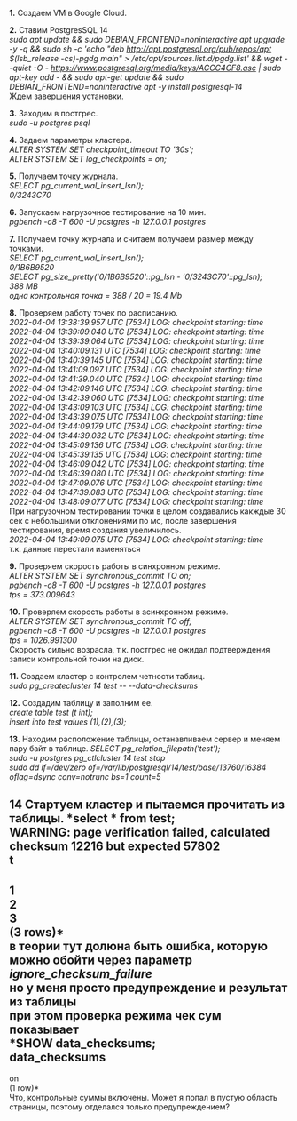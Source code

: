 **1.** Создаем VM в Google Cloud.

**2.** Ставим PostgresSQL 14  
*sudo apt update && sudo DEBIAN_FRONTEND=noninteractive apt upgrade -y -q && sudo sh -c 'echo "deb http://apt.postgresql.org/pub/repos/apt $(lsb_release -cs)-pgdg main" > /etc/apt/sources.list.d/pgdg.list' && wget --quiet -O - https://www.postgresql.org/media/keys/ACCC4CF8.asc | sudo apt-key add - && sudo apt-get update && sudo DEBIAN_FRONTEND=noninteractive apt -y install postgresql-14*  
Ждем завершения установки.

**3.** Заходим в постгрес.  
*sudo -u postgres psql*

**4.** Задаем параметры кластера.  
*ALTER SYSTEM SET checkpoint_timeout TO '30s';  
ALTER SYSTEM SET log_checkpoints = on;*

**5.** Получаем точку журнала.  
*SELECT pg_current_wal_insert_lsn();  
0/3243C70*

**6.** Запускаем нагрузочное тестирование на 10 мин.  
*pgbench -c8 -T 600 -U postgres -h 127.0.0.1 postgres*

**7.** Получаем точку журнала и считаем получаем размер между точками.  
*SELECT pg_current_wal_insert_lsn();  
0/1B6B9520  
SELECT pg_size_pretty('0/1B6B9520'::pg_lsn - '0/3243C70'::pg_lsn);  
388 MB  
одна контрольная точка = 388 / 20 = 19.4 Mb*

**8.** Проверяем работу точек по расписанию.  
*2022-04-04 13:38:39.957 UTC [7534] LOG:  checkpoint starting: time  
2022-04-04 13:39:09.040 UTC [7534] LOG:  checkpoint starting: time  
2022-04-04 13:39:39.064 UTC [7534] LOG:  checkpoint starting: time  
2022-04-04 13:40:09.131 UTC [7534] LOG:  checkpoint starting: time  
2022-04-04 13:40:39.145 UTC [7534] LOG:  checkpoint starting: time  
2022-04-04 13:41:09.097 UTC [7534] LOG:  checkpoint starting: time  
2022-04-04 13:41:39.040 UTC [7534] LOG:  checkpoint starting: time  
2022-04-04 13:42:09.146 UTC [7534] LOG:  checkpoint starting: time  
2022-04-04 13:42:39.060 UTC [7534] LOG:  checkpoint starting: time  
2022-04-04 13:43:09.103 UTC [7534] LOG:  checkpoint starting: time  
2022-04-04 13:43:39.075 UTC [7534] LOG:  checkpoint starting: time  
2022-04-04 13:44:09.179 UTC [7534] LOG:  checkpoint starting: time  
2022-04-04 13:44:39.032 UTC [7534] LOG:  checkpoint starting: time  
2022-04-04 13:45:09.136 UTC [7534] LOG:  checkpoint starting: time  
2022-04-04 13:45:39.135 UTC [7534] LOG:  checkpoint starting: time  
2022-04-04 13:46:09.042 UTC [7534] LOG:  checkpoint starting: time  
2022-04-04 13:46:39.080 UTC [7534] LOG:  checkpoint starting: time  
2022-04-04 13:47:09.076 UTC [7534] LOG:  checkpoint starting: time  
2022-04-04 13:47:39.083 UTC [7534] LOG:  checkpoint starting: time  
2022-04-04 13:48:09.077 UTC [7534] LOG:  checkpoint starting: time*  
При нагрузочном тестировании точки в целом создавались какждые 30 сек с небольшими отклонениями по мс, после завершения тестирования, время создания увеличилось.  
*2022-04-04 13:49:09.075 UTC [7534] LOG:  checkpoint starting: time*  
т.к. данные перестали изменяться

**9.** Проверяем скорость работы в синхронном режиме.  
*ALTER SYSTEM SET synchronous_commit TO on;  
pgbench -c8 -T 600 -U postgres -h 127.0.0.1 postgres  
tps = 373.009643*

**10.** Проверяем скорость работы в асинхронном режиме.  
*ALTER SYSTEM SET synchronous_commit TO off;  
pgbench -c8 -T 600 -U postgres -h 127.0.0.1 postgres  
tps = 1026.991300*  
Скорость сильно возрасла, т.к. постгрес не ожидал подтверждения записи контрольной точки на диск.

**11.** Создаем кластер с контролем четности таблиц.  
*sudo pg_createcluster 14 test -- --data-checksums*

**12.** Создадим таблицу и заполним ее.  
*create table test (t int);  
insert into test values (1),(2),(3);*

**13.** Находим расположение таблицы, останавливаем сервер и меняем пару байт в таблице.
*SELECT pg_relation_filepath('test');  
sudo -u postgres pg_ctlcluster 14 test stop  
sudo dd if=/dev/zero of=/var/lib/postgresql/14/test/base/13760/16384 oflag=dsync conv=notrunc bs=1 count=5*

**14** Стартуем кластер и пытаемся прочитать из таблицы.
*select * from test;  
WARNING:  page verification failed, calculated checksum 12216 but expected 57802  
 t  
---  
 1  
 2  
 3  
(3 rows)*  
в теории тут долюна быть ошибка, которую можно обойти через параметр *ignore_checksum_failure*  
но у меня просто предупреждение и результат из таблицы  
при этом проверка режима чек сум показывает  
*SHOW data_checksums;  
 data_checksums  
----------------  
 on  
(1 row)*  
Что, контрольные суммы включены. Может я попал в пустую область страницы, поэтому отделался только предупреждением?
